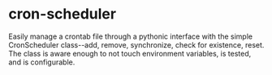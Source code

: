 # cron-scheduler
Easily manage a crontab file through a pythonic interface with the simple CronScheduler class--add, remove, synchronize, check for existence, reset. The class is aware enough to not touch environment variables, is tested, and is configurable.

